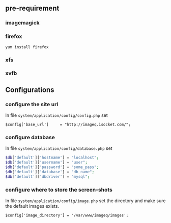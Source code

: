 ## pre-requirement

### imagemagick


### firefox

    yum install firefox

### xfs

### xvfb

## Configurations

### configure the site url

In file `system/application/config/config.php` set 

    $config['base_url']     = "http://imageq.isocket.com/";

### configure database 

In file `system/application/config/database.php` set

   ```php
   $db['default']['hostname'] = "localhost";
   $db['default']['username'] = "user";
   $db['default']['password'] = "some_pass";
   $db['default']['database'] = "db_name";
   $db['default']['dbdriver'] = "mysql";
   ```

### configure where to store the screen-shots

In file `system/application/config/image.php` set the directory and make sure the default images exists.

    $config['image_directory'] = '/var/www/imageq/images';
       

    


